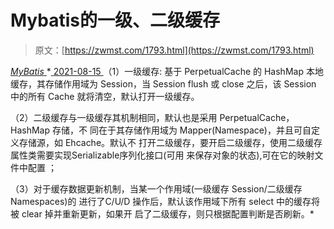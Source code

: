 <!--yml
category: 未分类
date: 0001-01-01 00:00:00
--->

# Mybatis的一级、二级缓存

> 原文：[https://zwmst.com/1793.html](https://zwmst.com/1793.html)

   [ *MyBatis* ](https://zwmst.com/mybatis)*[ <time datetime="2021-08-15T16:30:53+08:00"> 2021-08-15 </time> ](https://zwmst.com/1793.html)  （1）一级缓存: 基于 PerpetualCache 的 HashMap 本地缓存，其存储作用域为 Session，当 Session flush 或 close 之后，该 Session 中的所有 Cache 就将清空，默认打开一级缓存。

（2）二级缓存与一级缓存其机制相同，默认也是采用 PerpetualCache，HashMap 存储，不 同在于其存储作用域为 Mapper(Namespace)，并且可自定义存储源，如 Ehcache。默认不 打开二级缓存，要开启二级缓存，使用二级缓存属性类需要实现Serializable序列化接口(可用 来保存对象的状态),可在它的映射文件中配置 ；

（3）对于缓存数据更新机制，当某一个作用域(一级缓存 Session/二级缓存Namespaces)的 进行了C/U/D 操作后，默认该作用域下所有 select 中的缓存将被 clear 掉并重新更新，如果开 启了二级缓存，则只根据配置判断是否刷新。*